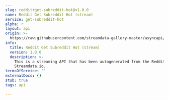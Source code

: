 ```yaml
---
slug: reddit+get-subreddit-hot@v1.0.0
name: Reddit Get Subreddit Hot (stream)
service: get-subreddit-hot
alpha: r
layout: api
origin: >-
  https://raw.githubusercontent.com/streamdata-gallery-master/asyncapi/master/_listings/reddit/reddit-get-subreddit-hot-stream-async.md
info:
  title: Reddit Get Subreddit Hot (stream)
  version: 1.0.0
  description: >-
    This is a streaming API that has been autogenerated from the Reddit using
    Streamdata.io.
termsOfService: ''
externalDocs: {}
stub: true
tags: api

---
```

